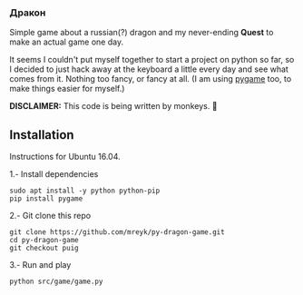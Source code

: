 ### Дракон

Simple game about a russian(?) dragon and my never-ending **Quest** to make an actual game one day.

It seems I couldn't put myself together to start a project on python so far, so I decided to just hack away at the keyboard a little every day and see what comes from it. Nothing too fancy, or fancy at all.
(I am using [pygame](http://pygame.org/wiki/about) too, to make things easier for myself.)

**DISCLAIMER:** This code is being written by monkeys. :monkey:


## Installation

Instructions for Ubuntu 16.04.

1.- Install dependencies

```
sudo apt install -y python python-pip
pip install pygame
```

2.- Git clone this repo

```
git clone https://github.com/mreyk/py-dragon-game.git
cd py-dragon-game
git checkout puig
```

3.- Run and play

```
python src/game/game.py
```
